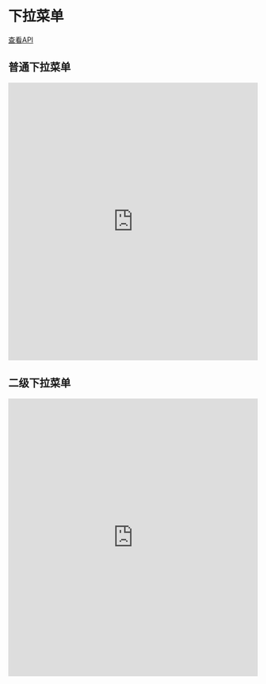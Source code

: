 # 下拉菜单

[查看API](http://www.easybui.com/demo/api/classes/bui.dropdown.html)

## 普通下拉菜单

<iframe width="100%" height="560" src="http://www.easybui.com/demo/source.html?url=pages/ui_controls/bui.dropdown&code=full,result" allowfullscreen="allowfullscreen" frameborder="0"></iframe>

## 二级下拉菜单

<iframe width="100%" height="560" src="http://www.easybui.com/demo/source.html?url=pages/ui_controls/bui.dropdown_tab&code=full,result" allowfullscreen="allowfullscreen" frameborder="0"></iframe>
